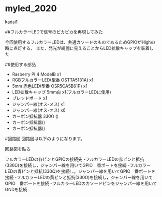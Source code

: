 # myled_2020
kadai1

##フルカラーLEDで信号のピカピカを再現してみた



今回使用するフルカラーLEDは、共通カソードのものであるためGPIOがHighの時に点灯する．
また，発光が綺麗に見えることからLED拡散キャップを装着した

##使用する部品
- Rasberry PI 4 ModelB x1
- RGBフルカラーLED(型番 OSTTA5131A) x1
- 5mm 赤色LED(型番 OSR5CA5B61P) x1
- LED拡散キャップ 5mm白 x1(フルカラーLEDに使用)
- ブレッドボード x1
- ジャンパー線(オス-メス) x1
- ジャンパー線(オス-オス) x6
- カーボン抵抗器 330Ω ()
- カーボン抵抗器()
- カーボン抵抗器()

#回路図
回路図は以下のようになります。


回路図を貼る

フルカラーLEDの各ピンとGPIOの接続先
-フルカラーLEDの赤ピンと抵抗(330Ω)を接続し，ジャンパー線を用いてGPIO　番ポートを接続
-フルカラーLEDの青ピンと抵抗(330Ω)を接続し，ジャンパー線を用いてGPIO　番ポートを接続
-フルカラーLEDの黄ピンと抵抗(330Ω)を接続し，ジャンパー線を用いてGPIO　番ポートを接続
-フルカラーLEDのカソードピンをジャンパー線を用いてGNDを接続


